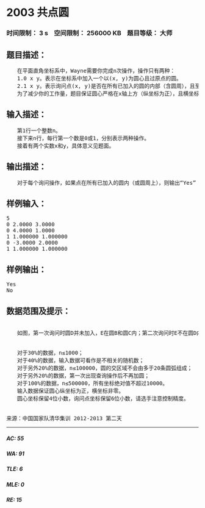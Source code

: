 # 2003 共点圆   
### 时间限制： 3 s&nbsp;&nbsp;&nbsp;&nbsp;空间限制： 256000 KB&nbsp;&nbsp;&nbsp;&nbsp;题目等级： 大师  
## 题目描述：  

<pre>
　　在平面直角坐标系中，Wayne需要你完成n次操作，操作只有两种：  
　　1.0 x y。表示在坐标系中加入一个以(x, y)为圆心且过原点的圆。  
　　2.1 x y。表示询问点(x, y)是否在所有已加入的圆的内部（含圆周），且至少在一个圆内部（含圆周）。  
　　为了减少你的工作量，题目保证圆心严格在x轴上方（纵坐标为正），且横坐标非零。
</pre>
  
  
## 输入描述：  

<pre>
　　第1行一个整数n。  
　　接下来n行，每行第一个数是0或1，分别表示两种操作。  
　　接着有两个实数x和y，具体意义见题面。
</pre>
  
  
## 输出描述：  

<pre>
　　对于每个询问操作，如果点在所有已加入的圆内（或圆周上），则输出“Yes”（不含引号）；否则输出“No”（不含引号）。
</pre>
  
  
## 样例输入：  

<pre>
5  
0 2.0000 3.0000  
0 4.0000 1.0000  
1 1.000000 1.000000  
0 -3.0000 2.0000  
1 1.000000 1.000000
</pre>
  
  
## 样例输出：  

<pre>
Yes  
No
</pre>
  
  
## 数据范围及提示：  

<pre>

　　如图，第一次询问时圆D并未加入，E在圆B和圆C内；第二次询问时E不在圆D内。
  

　　对于30%的数据，n≤1000；  
　　对于40%的数据，输入数据可看作是不相关的随机数；  
　　对于另外20%的数据，n≤100000，圆的交区域不会由多于20条圆弧组成；  
　　对于另外20%的数据，第一次出现查询操作后不再加圆；  
　　对于100%的数据，n≤500000，所有坐标绝对值不超过10000。  
　　输入数据保证圆心纵坐标为正，横坐标非零。  
　　圆心坐标保留4位小数，询问点坐标保留6位小数，请选手注意控制精度。
  

来源：中国国家队清华集训 2012-2013 第二天
</pre>
  
  
***  

##### AC: 55  
##### WA: 91  
##### TLE: 6  
##### MLE: 0  
##### RE: 15  
